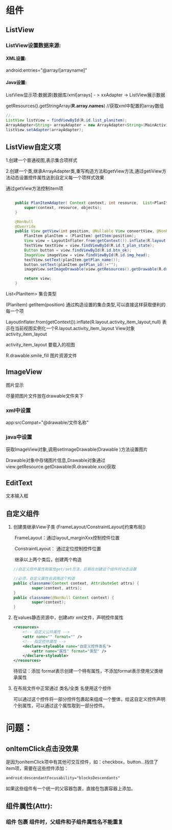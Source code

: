 # 组件

## ListView

### ListView设置数据来源:

#### XML设置:

android:entries="@array/[arrayname]"

#### Java设置:

ListView显示项:数据源(数据库/xml[arrays] - > xxAdapter -> ListView展示数据

getResources().getStringArray(**R.array.names**)		//获取xml中配置的array数组

```java
//..
ListView listView = findViewById(R.id.list_planitem);
ArrayAdapter<String> arrayAdapter = new ArrayAdapter<String>(MainActivity.this,R.layout.support_simple_spinner_dropdown_item,arrs);
listView.setAdapter(arrayAdapter);
```

## ListView自定义项



1.创建一个普通视图,表示集合项样式

2.创建一个类,继承ArrayAdapter类,重写构造方法和getView方法,通过getiView方法动态设置控件属性达到自定义每一个项样式效果

通过getView方法控制item项

```java
    
	public PlanItemAdapter( Context context, int resource,  List<PlanItem> objects) {
        super(context, resource, objects);
    }

    @NonNull
    @Override
    public View getView(int position, @Nullable View convertView, @NonNull ViewGroup parent) {
        PlanItem planItem = (PlanItem) getItem(position);
        View view = LayoutInflater.from(getContext()).inflate(R.layout.activity_item_layout,null);
        TextView textView = view.findViewById(R.id.t_plan_state);
        Button button = view.findViewById(R.id.btn_ok);
        ImageView imageView = view.findViewById(R.id.img_head);
        textView.setText(planItem.getPlan_name());
        button.setText(planItem.getPlan_id()+"");
        imageView.setImageDrawable(view.getResources().getDrawable(R.drawable.smile_fill));

        return view;
    }
```

List\<PlanItem>				集合类型

(PlanItem) getItem(position)	通过构造设置的集合类型,可以直接这样获取便利的每一个项

LayoutInflater.from(getContext()).inflate(R.layout.activity_item_layout,null) 表示在当前视图实例化一个R.layout.activity_item_layout  View对象 activity_item_layout

activity_item_layout			要载入的视图

R.drawable.smile_fill			图片资源文件







## ImageView

图片显示

尽量把图片文件放在drawable文件夹下

### xml中设置

app:srcCompat="@drawable/文件名称"

### java中设置

获取ImageView对象,调用setImageDrawable(Drawable )方法设置图片

Drawable对象中存储图片信息,Drawable对象通过view.getResource.getDrawable(R.drawable.xxx)获取

## EditText

文本输入框

## 自定义组件

1. 创建类继承View子类 (FrameLayout/ConstraintLayout[约束布局])

   ​	FrameLayout：通过layout_marginXxx控制控件位置

   ​	ConstraintLayout： 通过定位控制控件位置

   ​	继承以上两个类后，创建两个构造

   ```java
   //自定义控件属性和属性get/set方法，后期在创建这个组件时动态设置
   
   //必须，自定义属性会调用这个构造
   public classname(Context context, AttributeSet attrs) {
           super(context, attrs);
   }
   public classname(@NonNull Context context) {
           super(context);
   }
   ```

2. 在values静态资源中，创建attr xml文件，声明控件属性

   ```xml
   <resources>
       <!-- 自定义公共属性 -->
       <attr name="" format="" />
       <!-- 指定控件属性 -->
       <declare-styleable name="自定义控件类名">
           <attr name="属性" format="类型" />
       </declare-styleable>
   </resources>
   
   ```

    待验证：添加 format表示创建一个特有属性，不添加format表示使用父类继承属性

3. 在布局文件中正常通过 类名/全类 名使用这个控件

   ​	可以通过这个控件将一部分控件包裹起来组成一个整体，给这自定义控件声明个别属性，可以通过这个属性取到一部分控件。







# 问题：

## onItemClick点击没效果

是因为onItemClick项中有其他可交互控件，如：checkbox，button...挡住了item项，需要在这些控件添加：

```xml
android:descendantFocusability="blocksDescendants"
```

如果这些组件有一个统一的父容器包裹，直接在包裹容器上添加。

## 组件属性(Attr):

### 组件 包裹 组件时，父组件和子组件属性名不能重复
